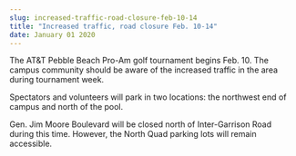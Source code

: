 ```yaml
---
slug: increased-traffic-road-closure-feb-10-14
title: "Increased traffic, road closure Feb. 10-14"
date: January 01 2020
---
```


<p>The AT&amp;T Pebble Beach Pro&#45;Am golf tournament begins Feb. 10. The campus community should be aware of the increased traffic in the area during tournament week.
</p><p>Spectators and volunteers will park in two locations: the northwest end of campus and north of the pool.
</p><p>Gen. Jim Moore Boulevard will be closed north of Inter&#45;Garrison Road during this time. However, the North Quad parking lots will remain accessible.
</p>

